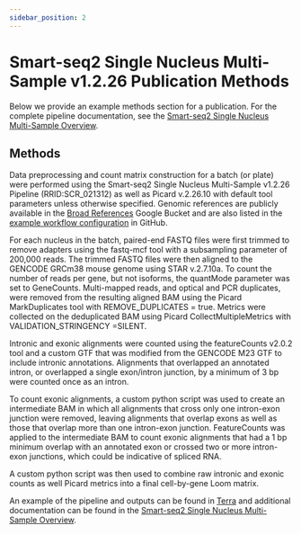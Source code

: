 ```yaml
---
sidebar_position: 2
---
```


# Smart-seq2 Single Nucleus Multi-Sample v1.2.26 Publication Methods

Below we provide an example methods section for a publication. For the complete pipeline documentation, see the [Smart-seq2 Single Nucleus Multi-Sample Overview](./README.md).

## Methods

Data preprocessing and count matrix construction for a batch (or plate) were performed using the Smart-seq2 Single Nucleus Multi-Sample v1.2.26 Pipeline (RRID:SCR_021312) as well as Picard v.2.26.10 with default tool parameters unless otherwise specified. Genomic references are publicly available in the [Broad References](https://console.cloud.google.com/storage/browser/gcp-public-data--broad-references/mm10/v0/single_nucleus?pageState=(%22StorageObjectListTable%22:(%22f%22:%22%255B%255D%22))&prefix=&forceOnObjectsSortingFiltering=false) Google Bucket and are also listed in the [example workflow configuration](https://github.com/broadinstitute/warp/blob/master/pipelines/skylab/smartseq2_single_nucleus_multisample/mouse_example.json) in GitHub. 

For each nucleus in the batch, paired-end FASTQ files were first trimmed to remove adapters using the fastq-mcf tool with a subsampling parameter of 200,000 reads. The trimmed FASTQ files were then aligned to the GENCODE GRCm38 mouse genome using STAR v.2.7.10a. To count the number of reads per gene, but not isoforms, the quantMode parameter was set to GeneCounts. Multi-mapped reads, and optical and PCR duplicates, were removed from the resulting aligned BAM using the Picard MarkDuplicates tool with REMOVE_DUPLICATES = true. Metrics were collected on the deduplicated BAM using Picard CollectMultipleMetrics with VALIDATION_STRINGENCY =SILENT.

Intronic and exonic alignments were counted using the featureCounts v2.0.2 tool and a custom GTF that was modified from the GENCODE M23 GTF to include intronic annotations. Alignments that overlapped an annotated intron, or overlapped a single exon/intron junction, by a minimum of 3 bp were counted once as an intron. 

To count exonic alignments, a custom python script was used to create an intermediate BAM in which all alignments that cross only one intron-exon junction were removed, leaving alignments that overlap exons as well as those that overlap more than one intron-exon junction. FeatureCounts was applied to the intermediate BAM to count exonic alignments that had a 1 bp minimum overlap with an annotated exon or crossed two or more intron-exon junctions, which could be indicative of spliced RNA. 

A custom python script was then used to combine raw intronic and exonic counts as well Picard metrics into a final cell-by-gene Loom matrix.

An example of the pipeline and outputs can be found in [Terra](https://app.terra.bio/#workspaces/warp-pipelines/Smart-seq2_Single_Nucleus_Muti-Sample) and additional documentation can be found in the [Smart-seq2 Single Nucleus Multi-Sample Overview](./README.md). 